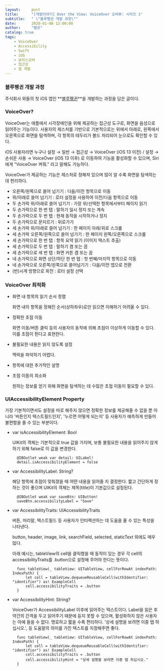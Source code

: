 ```yaml
---
layout:     post
title:      "[개발이야기] Over the View: VoiceOver 오버뷰: 시리즈 1"
subtitle:   " \"블루펭귄 개발 과정\""
date:       2020-01-08 12:00:00
author:     "램프"
catalog: true
tags:
    - VoiceOver
    - Accessibility
    - Swift
    - iOS
    - 보이스오버
    - 접근성
    - 앱 개발
---
```


### 블루펭귄 개발 과정

주식회사 와들의 첫 iOS 앱인 **[블루펭귄](https://www.waddlelab.com/)**을 개발하는 과정을 담은 글이다.

### VoiceOver?

VoiceOver는 애플에서 시각장애인을 위해 제공하는 접근성 도구로, 화면을 음성으로 읽어주는 기능이다. 사용자의 제스처를 기반으로 기본적으로는 위에서 아래로, 왼쪽에서 오른쪽으로 화면을 탐색하며, 각 항목의 테두리가 볼드 처리되어 눈으로도 확인할 수 있다. 

iOS 사용자라면 누구나 설정 → 일반 → 접근성 → VoiceOver (iOS 13 이전) / 설정 → 손쉬운 사용 → VoiceOver (iOS 13 이후) 로 이동하여 기능을 활성화할 수 있으며, Siri에게 "VoiceOver 켜줘." 라고 말해도 가능하다. 

VoiceOver가 제공하는 기능은 제스처로 정해져 있으며 많이 알 수록 화면을 탐색하는 데 편리하다.

- 오른쪽/왼쪽으로 쓸어 넘기기 : 다음/이전 항목으로 이동
- 위/아래로 쓸어 넘기기 : 로터 설정을 사용하여 이전/다음 항목으로 이동
- 두 손가락 위/아래로 쓸어 넘기기 : 가장 위/선택한 항목에서부터 페이지 읽기
- 두 손가락으로 한 번 탭 : 말하기 일시 정지 또는 계속
- 두 손가락으로 두 번 탭 : 현재 동작을 시작하거나 정지
- 두 손가락으로 문지르기 : 뒤로가기
- 세 손가락 위/아래로 쓸어 넘기기 : 한 페이지 아래/위로 스크롤
- 세 손가락 오른쪽/왼쪽으로 쓸어 넘기기 : 한 페이지 왼쪽/오른쪽으로 스크롤
- 세 손가락으로 한 번 탭 : 항목 요약 읽기 (이미지 텍스트 추출)
- 세 손가락으로 두 번 탭 : 말하기 켬 또는 끔
- 세 손가락으로 세 번 탭 : 화면 커튼 켬 또는 끔
- 네 손가락으로 화면 상단/하단 한 번 탭 : 첫 번째/마지막 항목으로 이동
- 네 손가락으로 오른쪽/왼쪽으로 쓸어넘기기 : 다음/이전 앱으로 전환
- (반)시계 방향으로 회전 : 로터 설정 선택

### VoiceOver 최적화

- 화면 내 항목의 읽기 순서 정렬

    화면 내의 항목을 정해진 순서(상하좌우)로만 읽으면 이해하기 어려울 수 있다.

- 정확한 초점 이동

    화면 이동/버튼 클릭 등의 사용자의 동작에 의해 초점이 이상하게 이동할 수 있다. 이를 초점이 튄다고 표현한다.

- 불필요한 내용은 읽지 않도록 설정

    맥락을 파악하기 어렵다.

- 항목에 대한 추가적인 설명
- 초점 이동의 최소화

    원하는 정보를 얻기 위해 화면을 탐색하는 데 수많은 초점 이동이 필요할 수 있다.

### UIAccessibilityElement Property

가장 기본적이면서도 설정을 따로 해주지 않으면 정확한 정보를 제공해줄 수 없을 뿐 아니라 '버튼인지 텍스트필드인지', '누르면 어떻게 되는지' 등 사용자가 예측하게 만들어 불편함을 줄 수 있는 부분이다.

- var isAccessibilityElement: Bool

    UIKit의 객체는 기본적으로 true 값을 가지며, 보통 불필요한 내용을 읽어주지 않게 하기 위해 false로 이 값을 변경한다.

        @IBOutlet weak var detail: UILabel!
        detail.isAccessibilityElement = false

- var AccessibilityLabel: String?

    해당 항목에 초점이 맞춰졌을 때 어떤 내용을 읽어줄 지 결정한다. 짧고 간단하게 정하는 것이 좋으며 UIKit의 객체는 제목(title)이 기본값으로 설정된다.

        @IBOutlet weak var saveBtn: UIButton!
        saveBtn.accessibilityLabel = "Save"

- var AccessibilityTraits: UIAccessibilityTraits

    버튼, 머리말, 텍스트필드 등 사용자가 인터랙션하는 데 도움을 줄 수 있는 특성을 나타낸다.

    button, header, image, link, searchField, selected, staticText 외에도 매우 많다.

    아래 예시는, tableView의 cell을 클릭했을 때 동작이 있는 경우 각 cell의 accessibilityTraits를 .button으로 설정해 주어야 한다는 뜻이다.

        func tableView(_ tableView: UITableView, cellForRowAt indexPath: IndexPath) {
        	let cell = tableView.dequeueReusableCell(withIdentifier: "identifier") as! ExampleCell
        	cell.accessibilityTraits = .button
        }

- var AccessibilityHint: String?

    VoiceOver가 AccessibilityLabel 이후에 읽어주는 텍스트이다. Label을 읽은 후 약간의 간격을 두고 읽어주기 때문에 듣지 못할 수 있으며, 활성화하지 않은 사용자는 아예 들을 수 없다. 명료하고 짧을 수록 편리하다. '상세 설명을 보려면 이중 탭 하십시오.', 등 도움말의 의미를 가진 텍스트를 지정해주면 좋다.

        func tableView(_ tableView: UITableView, cellForRowAt indexPath: IndexPath) {
        	let cell = tableView.dequeueReusableCell(withIdentifier: "identifier") as! ExampleCell
        	cell.accessibilityTraits = .button
        	cell.accessibilityHint = "상세 설명을 보려면 이중 탭 하십시오."
        }
